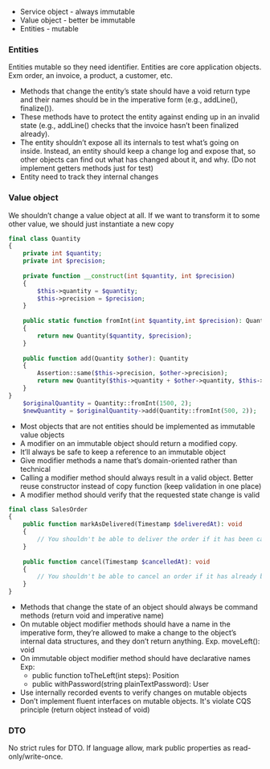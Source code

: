 - Service object - always immutable
- Value object - better be immutable
- Entities - mutable

### Entities

Entities mutable so they need identifier. Entities are core application objects.
Exm order, an invoice, a product, a customer, etc.

- Methods that change the entity’s state should have a void return type and
  their names should be in the imperative form (e.g., addLine(), finalize()).
- These methods have to protect the entity against ending up in an invalid state
  (e.g., addLine() checks that the invoice hasn’t been finalized already).
- The entity shouldn’t expose all its internals to test what’s going on inside.
  Instead, an entity should keep a change log and expose that, so other objects
  can find out what has changed about it, and why. (Do not implement getters methods just for test)
- Entity need to track they internal changes

### Value object

We shouldn’t change a value object at all.
If we want to transform it to some other value, we should just instantiate a new copy

```php
final class Quantity
{
    private int $quantity;
    private int $precision;
    
    private function __construct(int $quantity, int $precision)
    {
        $this->quantity = $quantity;
        $this->precision = $precision;
    }
    
    public static function fromInt(int $quantity,int $precision): Quantity 
    {
        return new Quantity($quantity, $precision);
    }
    
    public function add(Quantity $other): Quantity
    {
        Assertion::same($this->precision, $other->precision);
        return new Quantity($this->quantity + $other->quantity, $this->precision);
    }
}
    $originalQuantity = Quantity::fromInt(1500, 2);
    $newQuantity = $originalQuantity->add(Quantity::fromInt(500, 2));
```


- Most objects that are not entities should be implemented as immutable value objects
- A modifier on an immutable object should return a modified copy.
- It’ll always be safe to keep a reference to an immutable object
- Give modifier methods a name that’s domain-oriented rather than technical
- Calling a modifier method should always result in a valid object.
  Better reuse constructor instead of copy function (keep validation in one place)
- A modifier method should verify that the requested state change is valid

```php
final class SalesOrder
{
    public function markAsDelivered(Timestamp $deliveredAt): void
    {
        // You shouldn't be able to deliver the order if it has been cancelled.
    }
    
    public function cancel(Timestamp $cancelledAt): void
    {
        // You shouldn't be able to cancel an order if it has already been delivered.
    }
}
```

- Methods that change the state of an object should always be command methods (return void and imperative name)
- On mutable object modifier methods should have a name in the imperative form, they’re allowed to make a change
  to the object’s internal data structures, and they don’t return anything.
  Exp. moveLeft(): void
- On immutable object modifier method should have declarative names
  Exp: 
  - public function toTheLeft(int steps): Position
  - public withPassword(string plainTextPassword): User
- Use internally recorded events to verify changes on mutable objects
- Don’t implement fluent interfaces on mutable objects. It's violate CQS principle (return object instead of void)

### DTO

No strict rules for DTO. If language allow, mark public properties as read-only/write-once.